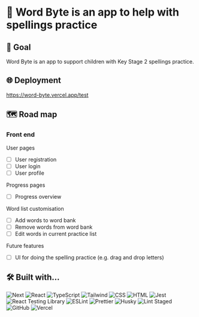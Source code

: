 # 🦫 Word Byte is an app to help with spellings practice

## 🎯 Goal

Word Byte is an app to support children with Key Stage 2 spellings practice.

## 🌐 Deployment

https://word-byte.vercel.app/test

## 🗺️ Road map

### Front end

User pages

- [ ] User registration
- [ ] User login
- [ ] User profile

Progress pages

- [ ] Progress overview

Word list customisation

- [ ] Add words to word bank
- [ ] Remove words from word bank
- [ ] Edit words in current practice list

Future features

- [ ] UI for doing the spelling practice (e.g. drag and drop letters)

## 🛠️ Built with...

![Next](https://img.shields.io/badge/-Next-000000?logo=next.js&logoColor=white&style=for-the-badge)
![React](https://img.shields.io/badge/-React-61DAFB?logo=react&logoColor=white&style=for-the-badge)
![TypeScript](https://img.shields.io/badge/-TypeScript-007ACC?logo=typescript&logoColor=white&style=for-the-badge)
![Tailwind](https://img.shields.io/badge/-Tailwind-38B2AC?logo=tailwind-css&logoColor=white&style=for-the-badge)
![CSS](https://img.shields.io/badge/-CSS-1572B6?logo=css3&logoColor=white&style=for-the-badge)
![HTML](https://img.shields.io/badge/-HTML-E34F26?logo=html5&logoColor=white&style=for-the-badge)
![Jest](https://img.shields.io/badge/-Jest-C21325?logo=jest&logoColor=white&style=for-the-badge)
![React Testing Library](https://img.shields.io/badge/-React%20Testing%20Library-E33332?logo=testing-library&logoColor=white&style=for-the-badge)
![ESLint](https://img.shields.io/badge/-ESLint-4B32C3?logo=eslint&logoColor=white&style=for-the-badge)
![Prettier](https://img.shields.io/badge/-Prettier-F7B93E?logo=prettier&logoColor=white&style=for-the-badge)
![Husky](https://img.shields.io/badge/-Husky-000000?logo=husky&logoColor=white&style=for-the-badge)
![Lint Staged](https://img.shields.io/badge/-Lint%20Staged-000000?logo=lint-staged&logoColor=white&style=for-the-badge)
![GitHub](https://img.shields.io/badge/-GitHub-181717?logo=github&logoColor=white&style=for-the-badge)
![Vercel](https://img.shields.io/badge/-Vercel-000000?logo=vercel&logoColor=white&style=for-the-badge)

<!-- Deployed on ![Vercel](https://img.shields.io/badge/-Vercel-000000?logo=vercel&logoColor=white&style=for-the-badge) -->
